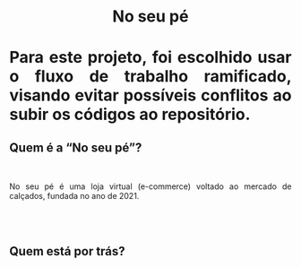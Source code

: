 <h1 align="center"><strong>No seu pé</strong><h1>

<p align="justify">Para este projeto, foi escolhido usar o fluxo de trabalho ramificado, visando evitar possíveis conflitos ao subir os códigos ao repositório.</p>

<h2>Quem é a “No seu pé”?</h2>
<br>
<p align="justify">No seu pé é uma loja virtual (e-commerce) voltado ao mercado de calçados, fundada no ano de 2021.</p>
<br>
<br>
<h2>Quem está por trás?</h2>
